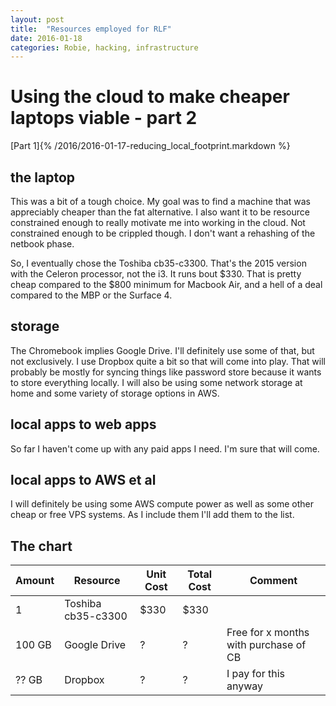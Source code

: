 ```yaml
---
layout: post
title:  "Resources employed for RLF"
date: 2016-01-18
categories: Robie, hacking, infrastructure 
---
```


# Using the cloud to make cheaper laptops viable - part 2

[Part 1]{%  /2016/2016-01-17-reducing_local_footprint.markdown %}

## the laptop

This was a bit of a tough choice. My goal was to find a machine that was appreciably cheaper than the fat alternative. I also want it to be resource constrained enough to really motivate me into working in the cloud. Not constrained enough to be crippled though. I don't want a rehashing of the netbook phase.

So, I eventually chose the Toshiba cb35-c3300. That's the 2015 version with the Celeron processor, not the i3. It runs bout $330. That is pretty cheap compared to the $800 minimum for Macbook Air, and a hell of a deal compared to the MBP or the Surface 4.

## storage

The Chromebook implies Google Drive. I'll definitely use some of that, but not exclusively. I use Dropbox quite a bit so that will come into play. That will probably be mostly for syncing things like password store because it wants to store everything locally. I will also be using some network storage at home and some variety of storage options in AWS.

## local apps to web apps

So far I haven't come up with any paid apps I need. I'm sure that will come.

## local apps to AWS et al

I will definitely be using some AWS compute power as well as some other cheap or free VPS systems. As I include them I'll add them to the list.

## The chart

Amount  | Resource              | Unit Cost | Total Cost  | Comment
--------|-----------------------|-----------|-------------|--------
1       | Toshiba cb35-c3300    | $330      | $330        |
100 GB  | Google Drive          |  ?        | ?           | Free for x months with purchase of CB
?? GB   | Dropbox               |   ?       | ?           | I pay for this anyway

